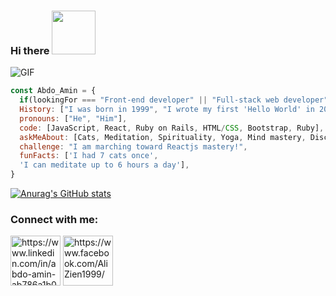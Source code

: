  ### Hi there <img src="https://i.pinimg.com/originals/8f/2e/cb/8f2ecb8ae5ce6952ddc6d7a5d20c49f2.gif" width="70" height='70'></h2>

![GIF](https://45.media.tumblr.com/953aa61572f61a52c032b8d1303c2f94/tumblr_o3irc5PTnD1tqtfrjo1_500.gif)
```javascript
const Abdo_Amin = {
  if(lookingFor === "Front-end developer" || "Full-stack web developer"),
  History: ["I was born in 1999", "I wrote my first 'Hello World' in 2017"],
  pronouns: ["He", "Him"],
  code: [JavaScript, React, Ruby on Rails, HTML/CSS, Bootstrap, Ruby],
  askMeAbout: [Cats, Meditation, Spirituality, Yoga, Mind mastery, Discipline],
  challenge: "I am marching toward Reactjs mastery!",
  funFacts: ['I had 7 cats once', 
  'I can meditate up to 6 hours a day'],
}
```

[![Anurag's GitHub stats](https://github-readme-stats.vercel.app/api?username=AbdelrhmanAmin)](https://github.com/anuraghazra/github-readme-stats)
<h3 align="left">Connect with me:</h3>
<p align="left">
<a href="https://www.linkedin.com/in/abdoamin/" target="blank"><img align="center" src="https://img.icons8.com/bubbles/200/000000/twitter.png" alt="https://www.linkedin.com/in/abdo-amin-ab786a1b0/" height="80" width="80" /></a>
<a href="https://www.facebook.com/AliZien1999/" target="blank"><img align="center" src="https://img.icons8.com/clouds/200/000000/facebook-new.png" alt="https://www.facebook.com/AliZien1999/" height="80" width="80" /></a>
</p>

